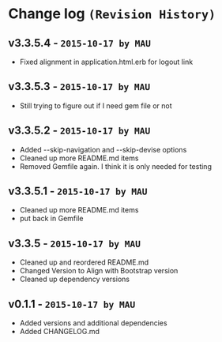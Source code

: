 # Change log `(Revision History)`

## v3.3.5.4 - `2015-10-17 by MAU`
* Fixed alignment in application.html.erb for logout link

## v3.3.5.3 - `2015-10-17 by MAU`
* Still trying to figure out if I need gem file or not

## v3.3.5.2 - `2015-10-17 by MAU`
* Added --skip-navigation and --skip-devise options
* Cleaned up more README.md items
* Removed Gemfile again. I think it is only needed for testing
    
## v3.3.5.1 - `2015-10-17 by MAU`
* Cleaned up more README.md items
* put back in Gemfile
    
## v3.3.5 - `2015-10-17 by MAU`
* Cleaned up and reordered README.md
* Changed Version to Align with Bootstrap version
* Cleaned up dependency versions
    
## v0.1.1 - `2015-10-17 by MAU`
* Added versions and additional dependencies
* Added CHANGELOG.md
    
